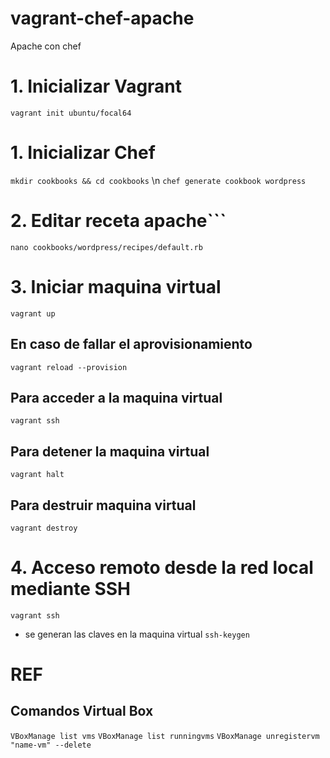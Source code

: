# vagrant-chef-apache
Apache con chef

# 1. Inicializar Vagrant
```vagrant init ubuntu/focal64```

# 1. Inicializar Chef
```mkdir cookbooks && cd cookbooks``` \n
```chef generate cookbook wordpress```

# 2. Editar receta apache```
```nano cookbooks/wordpress/recipes/default.rb```

# 3. Iniciar maquina virtual
```vagrant up```

## En caso de fallar el aprovisionamiento
```vagrant reload --provision```

## Para acceder a la maquina virtual
```vagrant ssh```

## Para detener la maquina virtual
```vagrant halt```

## Para destruir maquina virtual
```vagrant destroy```


# 4. Acceso remoto desde la red local mediante SSH
```vagrant ssh```
- se generan las claves en la maquina virtual
```ssh-keygen```


# REF
## Comandos Virtual Box
```VBoxManage list vms```
```VBoxManage list runningvms```
```VBoxManage unregistervm "name-vm" --delete```